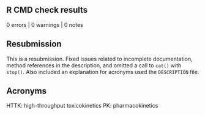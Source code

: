 ## R CMD check results

0 errors | 0 warnings | 0 notes


## Resubmission

This is a resubmission. Fixed issues related to incomplete documentation, method references in the description, and omitted a call to `cat()` with `stop()`. Also included an explanation for acronyms used the `DESCRIPTION` file.


## Acronyms

HTTK: high-throughput toxicokinetics
PK: pharmacokinetics
